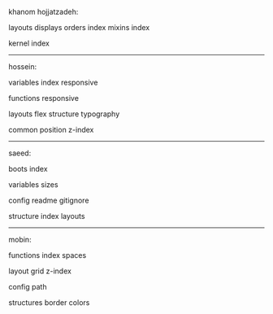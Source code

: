 khanom hojjatzadeh:

layouts
    displays
    orders
    index
mixins
    index

kernel
    index


-----------------


hossein:

variables
    index
    responsive

functions
    responsive

layouts
    flex
structure
    typography

common 
    position 
    z-index


----------------


saeed:

boots
    index

variables
    sizes
    
config
readme
gitignore

structure
    index
    layouts


-----------------


mobin:

functions
    index
    spaces

layout
    grid
    z-index

config
        path

structures
    border
    colors